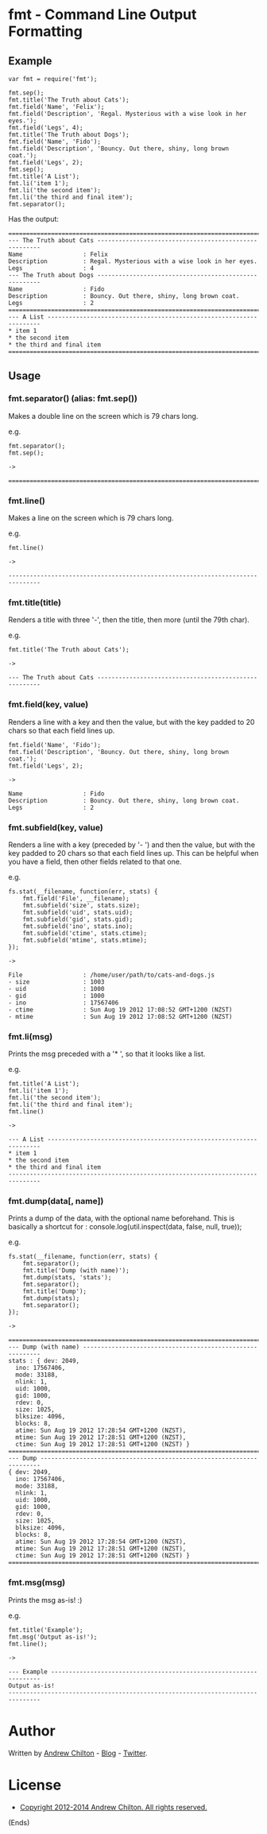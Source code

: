 # fmt - Command Line Output Formatting #

## Example ##

```
var fmt = require('fmt');

fmt.sep();
fmt.title('The Truth about Cats');
fmt.field('Name', 'Felix');
fmt.field('Description', 'Regal. Mysterious with a wise look in her eyes.');
fmt.field('Legs', 4);
fmt.title('The Truth about Dogs');
fmt.field('Name', 'Fido');
fmt.field('Description', 'Bouncy. Out there, shiny, long brown coat.');
fmt.field('Legs', 2);
fmt.sep();
fmt.title('A List');
fmt.li('item 1');
fmt.li('the second item');
fmt.li('the third and final item');
fmt.separator();
```

Has the output:

```
===============================================================================
--- The Truth about Cats ------------------------------------------------------
Name                 : Felix
Description          : Regal. Mysterious with a wise look in her eyes.
Legs                 : 4
--- The Truth about Dogs ------------------------------------------------------
Name                 : Fido
Description          : Bouncy. Out there, shiny, long brown coat.
Legs                 : 2
===============================================================================
--- A List --------------------------------------------------------------------
* item 1
* the second item
* the third and final item
===============================================================================
```

## Usage ##

### fmt.separator() (alias: fmt.sep()) ###

Makes a double line on the screen which is 79 chars long.

e.g.

```
fmt.separator();
fmt.sep();

->

===============================================================================
```

### fmt.line() ###

Makes a line on the screen which is 79 chars long.

e.g.

```
fmt.line()

->

-------------------------------------------------------------------------------
```

### fmt.title(title) ###

Renders a title with three '-', then the title, then more (until the 79th char).

e.g.

```
fmt.title('The Truth about Cats');

->

--- The Truth about Cats ------------------------------------------------------
```

### fmt.field(key, value) ###

Renders a line with a key and then the value, but with the key padded to 20 chars so that each field lines up.

```
fmt.field('Name', 'Fido');
fmt.field('Description', 'Bouncy. Out there, shiny, long brown coat.');
fmt.field('Legs', 2);

->

Name                 : Fido
Description          : Bouncy. Out there, shiny, long brown coat.
Legs                 : 2
```

### fmt.subfield(key, value) ###

Renders a line with a key (preceded by '- ') and then the value, but with the key padded to 20 chars so that each field
lines up. This can be helpful when you have a field, then other fields related to that one.

e.g.

```
fs.stat(__filename, function(err, stats) {
    fmt.field('File', __filename);
    fmt.subfield('size', stats.size);
    fmt.subfield('uid', stats.uid);
    fmt.subfield('gid', stats.gid);
    fmt.subfield('ino', stats.ino);
    fmt.subfield('ctime', stats.ctime);
    fmt.subfield('mtime', stats.mtime);
});

->

File                 : /home/user/path/to/cats-and-dogs.js
- size               : 1003
- uid                : 1000
- gid                : 1000
- ino                : 17567406
- ctime              : Sun Aug 19 2012 17:08:52 GMT+1200 (NZST)
- mtime              : Sun Aug 19 2012 17:08:52 GMT+1200 (NZST)
```

### fmt.li(msg) ###

Prints the msg preceded with a '* ', so that it looks like a list.

e.g.

```
fmt.title('A List');
fmt.li('item 1');
fmt.li('the second item');
fmt.li('the third and final item');
fmt.line()

->

--- A List --------------------------------------------------------------------
* item 1
* the second item
* the third and final item
-------------------------------------------------------------------------------
```

### fmt.dump(data[, name]) ###

Prints a dump of the data, with the optional name beforehand. This is basically a shortcut for :
console.log(util.inspect(data, false, null, true));

e.g.

```
fs.stat(__filename, function(err, stats) {
    fmt.separator();
    fmt.title('Dump (with name)');
    fmt.dump(stats, 'stats');
    fmt.separator();
    fmt.title('Dump');
    fmt.dump(stats);
    fmt.separator();
});

->

===============================================================================
--- Dump (with name) ----------------------------------------------------------
stats : { dev: 2049,
  ino: 17567406,
  mode: 33188,
  nlink: 1,
  uid: 1000,
  gid: 1000,
  rdev: 0,
  size: 1025,
  blksize: 4096,
  blocks: 8,
  atime: Sun Aug 19 2012 17:28:54 GMT+1200 (NZST),
  mtime: Sun Aug 19 2012 17:28:51 GMT+1200 (NZST),
  ctime: Sun Aug 19 2012 17:28:51 GMT+1200 (NZST) }
===============================================================================
--- Dump ----------------------------------------------------------------------
{ dev: 2049,
  ino: 17567406,
  mode: 33188,
  nlink: 1,
  uid: 1000,
  gid: 1000,
  rdev: 0,
  size: 1025,
  blksize: 4096,
  blocks: 8,
  atime: Sun Aug 19 2012 17:28:54 GMT+1200 (NZST),
  mtime: Sun Aug 19 2012 17:28:51 GMT+1200 (NZST),
  ctime: Sun Aug 19 2012 17:28:51 GMT+1200 (NZST) }
===============================================================================
```

### fmt.msg(msg) ###

Prints the msg as-is! :)

e.g.

```
fmt.title('Example');
fmt.msg('Output as-is!');
fmt.line();

->

--- Example -------------------------------------------------------------------
Output as-is!
-------------------------------------------------------------------------------
```

# Author #

Written by [Andrew Chilton](http://chilts.org/) - [Blog](http://chilts.org/) -
[Twitter](https://twitter.com/andychilton).

# License #

* [Copyright 2012-2014 Andrew Chilton.  All rights reserved.](http://chilts.mit-license.org/2012/)

(Ends)
